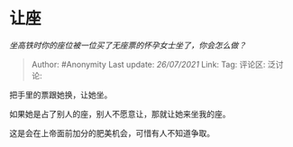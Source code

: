 # 让座
*坐高铁时你的座位被一位买了无座票的怀孕女士坐了，你会怎么做？*

> Author: #Anonymity
> Last update: *26/07/2021*
> Link:
> Tag:
> 评论区:
> 泛讨论:

把手里的票跟她换，让她坐。

如果她是占了别人的座，别人不愿意让，那就让她来坐我的座。

这是会在上帝面前加分的肥美机会，可惜有人不知道争取。

